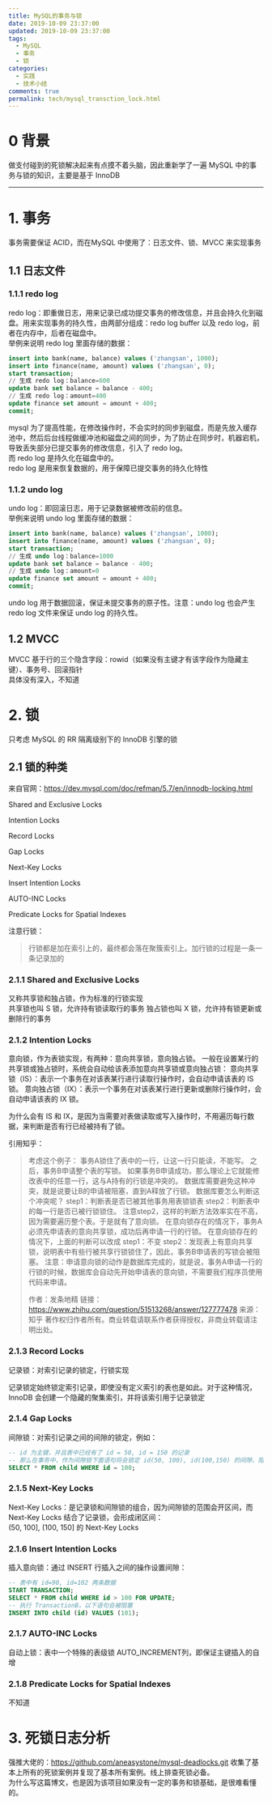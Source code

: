 ```yaml
---
title: MySQL的事务与锁
date: 2019-10-09 23:37:00
updated: 2019-10-09 23:37:00
tags:
  - MySQL
  - 事务
  - 锁
categories: 
  - 实践
  - 技术小结
comments: true
permalink: tech/mysql_transction_lock.html    
---
```


# 0 背景

做支付碰到的死锁解决起来有点摸不着头脑，因此重新学了一遍 MySQL 中的事务与锁的知识，主要是基于 InnoDB

<!--more-->

---

# 1. 事务

事务需要保证 ACID，而在MySQL 中使用了：日志文件、锁、MVCC 来实现事务

## 1.1 日志文件

### 1.1.1 redo log

redo log：即重做日志，用来记录已成功提交事务的修改信息，并且会持久化到磁盘。用来实现事务的持久性，由两部分组成：redo log buffer 以及 redo log，前者在内存中，后者在磁盘中。  
举例来说明 redo log 里面存储的数据：
```sql
insert into bank(name, balance) values ('zhangsan', 1000);
insert into finance(name, amount) values ('zhangsan', 0);
start transaction;
// 生成 redo log：balance=600
update bank set balance = balance - 400;
// 生成 redo log：amount=400
update finance set amount = amount + 400;
commit;
```

mysql 为了提高性能，在修改操作时，不会实时的同步到磁盘，而是先放入缓存池中，然后后台线程做缓冲池和磁盘之间的同步，为了防止在同步时，机器宕机，导致丢失部分已提交事务的修改信息，引入了 redo log。  
而 redo log 是持久化在磁盘中的。   
redo log 是用来恢复数据的，用于保障已提交事务的持久化特性

### 1.1.2 undo log

undo log：即回滚日志，用于记录数据被修改前的信息。  
举例来说明 undo log 里面存储的数据：
```sql
insert into bank(name, balance) values ('zhangsan', 1000);
insert into finance(name, amount) values ('zhangsan', 0);
start transaction;
// 生成 undo log：balance=1000
update bank set balance = balance - 400;
// 生成 undo log：amount=0
update finance set amount = amount + 400;
commit;
```

undo log 用于数据回滚，保证未提交事务的原子性。注意：undo log 也会产生 redo log 文件来保证 undo log 的持久性。

## 1.2 MVCC

MVCC 基于行的三个隐含字段：rowid（如果没有主键才有该字段作为隐藏主键）、事务号、回滚指针  
具体没有深入，不知道

# 2. 锁

只考虑 MySQL 的 RR 隔离级别下的 InnoDB 引擎的锁

## 2.1 锁的种类

来自官网：https://dev.mysql.com/doc/refman/5.7/en/innodb-locking.html

Shared and Exclusive Locks

Intention Locks

Record Locks

Gap Locks

Next-Key Locks

Insert Intention Locks

AUTO-INC Locks

Predicate Locks for Spatial Indexes

注意行锁：
>行锁都是加在索引上的，最终都会落在聚簇索引上。加行锁的过程是一条一条记录加的

### 2.1.1 Shared and Exclusive Locks

又称共享锁和独占锁，作为标准的行锁实现  
共享锁也叫 S 锁，允许持有锁读取行的事务
独占锁也叫 X 锁，允许持有锁更新或删除行的事务
 
### 2.1.2 Intention Locks

意向锁，作为表锁实现，有两种：意向共享锁，意向独占锁。
一般在设置某行的共享锁或独占锁时，系统会自动给该表添加意向共享锁或意向独占锁： 
意向共享锁（IS）：表示一个事务在对该表某行进行读取行操作时，会自动申请该表的 IS 锁。
意向独占锁（IX）：表示一个事务在对该表某行进行更新或删除行操作时，会自动申请该表的 IX 锁。

为什么会有 IS 和 IX，是因为当需要对表做读取或写入操作时，不用遍历每行数据，来判断是否有行已经被持有了锁。  

引用知乎：

>考虑这个例子：
>事务A锁住了表中的一行，让这一行只能读，不能写。
>之后，事务B申请整个表的写锁。
>如果事务B申请成功，那么理论上它就能修改表中的任意一行，这与A持有的行锁是冲突的。
>数据库需要避免这种冲突，就是说要让B的申请被阻塞，直到A释放了行锁。
>数据库要怎么判断这个冲突呢？
>step1：判断表是否已被其他事务用表锁锁表
>step2：判断表中的每一行是否已被行锁锁住。
>注意step2，这样的判断方法效率实在不高，因为需要遍历整个表。于是就有了意向锁。
>在意向锁存在的情况下，事务A必须先申请表的意向共享锁，成功后再申请一行的行锁。
>在意向锁存在的情况下，上面的判断可以改成
>step1：不变
>step2：发现表上有意向共享锁，说明表中有些行被共享行锁锁住了，因此，事务B申请表的写锁会被阻塞。
>注意：申请意向锁的动作是数据库完成的，就是说，事务A申请一行的行锁的时候，数据库会自动先开始申请表的意向锁，不需要我们程序员使用代码来申请。
>
>作者：发条地精
链接：https://www.zhihu.com/question/51513268/answer/127777478
来源：知乎
著作权归作者所有。商业转载请联系作者获得授权，非商业转载请注明出处。

### 2.1.3 Record Locks

记录锁：对索引记录的锁定，行锁实现

记录锁定始终锁定索引记录，即使没有定义索引的表也是如此。对于这种情况，InnoDB 会创建一个隐藏的聚集索引，并将该索引用于记录锁定

### 2.1.4 Gap Locks

间隙锁：对索引记录之间的间隙的锁定，例如：
```sql
-- id 为主键，并且表中已经有了 id = 50, id = 150 的记录
-- 那么在事务中，作为间隙锁下面语句将会锁定 id(50, 100), id(100,150) 的间隙，阻塞这两个间隙的记录插入
SELECT * FROM child WHERE id = 100;
```

### 2.1.5 Next-Key Locks

Next-Key Locks：是记录锁和间隙锁的组合，因为间隙锁的范围会开区间，而 Next-Key Locks 结合了记录锁，会形成闭区间：  
(50, 100], (100, 150] 的 Next-Key Locks

### 2.1.6 Insert Intention Locks

插入意向锁：通过 INSERT 行插入之间的操作设置间隙：
```sql
-- 表中有 id=90, id=102 两条数据
START TRANSACTION;
SELECT * FROM child WHERE id > 100 FOR UPDATE;
-- 执行 TransactionB，以下语句会被阻塞
INSERT INTO child (id) VALUES (101);
```

### 2.1.7 AUTO-INC Locks

自动上锁：表中一个特殊的表级锁 AUTO_INCREMENT列，即保证主键插入的自增

### 2.1.8 Predicate Locks for Spatial Indexes

不知道

# 3. 死锁日志分析

强推大佬的：https://github.com/aneasystone/mysql-deadlocks.git 收集了基本上所有的死锁案例并复现了基本所有案例。线上排查死锁必备。  
为什么写这篇博文，也是因为该项目如果没有一定的事务和锁基础，是很难看懂的。